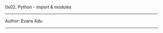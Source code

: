 0x02. Python - import & modules
****************************************
Author: Evans Adu
****************************************
